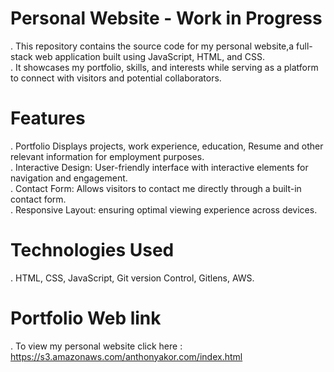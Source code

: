 # Personal Website - Work in Progress
. This repository contains the source code for my personal website,a full-stack web application built using JavaScript, HTML, and CSS. <br>
. It showcases my portfolio, skills, and interests while serving as a platform to connect with visitors and potential collaborators.

# Features
. Portfolio Displays projects, work experience, education, Resume and other relevant information for employment purposes. <br>
. Interactive Design: User-friendly interface with interactive elements for navigation and engagement.<br>
. Contact Form: Allows visitors to contact me directly through a built-in contact form.<br>
. Responsive Layout: ensuring optimal viewing experience across devices.

# Technologies Used
. HTML, CSS, JavaScript, Git version Control, Gitlens, AWS.


# Portfolio Web link
. To view my personal website click here : https://s3.amazonaws.com/anthonyakor.com/index.html

